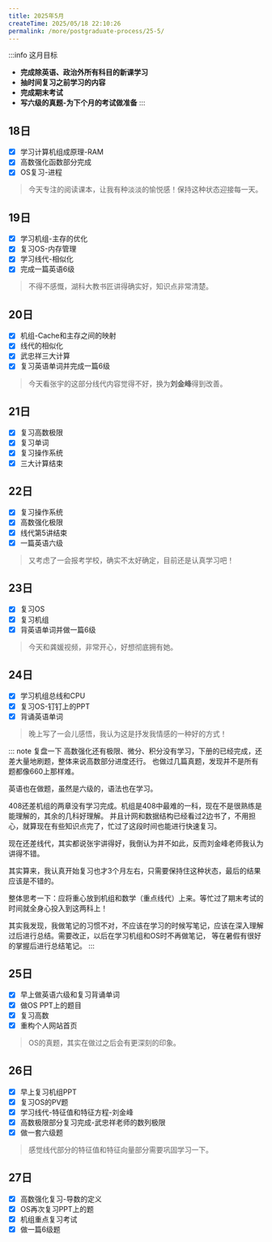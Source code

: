 ```yaml
---
title: 2025年5月
createTime: 2025/05/18 22:10:26
permalink: /more/postgraduate-process/25-5/
---
```


:::info 这月目标
- **完成除英语、政治外所有科目的新课学习**
- **抽时间复习之前学习的内容**
- **完成期末考试**
- **写六级的真题-为下个月的考试做准备**
:::

## 18日
- [x] 学习计算机组成原理-RAM
- [x] 高数强化函数部分完成
- [x] OS复习-进程

> 今天专注的阅读课本，让我有种淡淡的愉悦感！保持这种状态迎接每一天。

## 19日
- [x] 学习机组-主存的优化
- [x] 复习OS-内存管理
- [x] 学习线代-相似化
- [x] 完成一篇英语6级

> 不得不感慨，湖科大教书匠讲得确实好，知识点非常清楚。

## 20日
- [x] 机组-Cache和主存之间的映射
- [x] 线代的相似化
- [x] 武忠祥三大计算
- [x] 复习英语单词并完成一篇6级

> 今天看张宇的这部分线代内容觉得不好，换为**刘金峰**得到改善。

## 21日
- [x] 复习高数极限
- [x] 复习单词
- [x] 复习操作系统
- [x] 三大计算结束

## 22日
- [x] 复习操作系统
- [x] 高数强化极限
- [x] 线代第5讲结束
- [x] 一篇英语六级

> 又考虑了一会报考学校，确实不太好确定，目前还是认真学习吧！

## 23日
- [x] 复习OS
- [x] 复习机组
- [x] 背英语单词并做一篇6级

> 今天和龚媛视频，非常开心，好想彻底拥有她。

## 24日
- [x] 学习机组总线和CPU
- [x] 复习OS-钉钉上的PPT
- [x] 背诵英语单词

> 晚上写了一会儿感悟，我认为这是抒发我情感的一种好的方式！

::: note 复盘一下
高数强化还有极限、微分、积分没有学习，下册的已经完成，还差大量地刷题，整体来说高数部分进度还行。
也做过几篇真题，发现并不是所有题都像660上那样难。

英语也在做题，虽然是六级的，语法也在学习。

408还差机组的两章没有学习完成。机组是408中最难的一科，现在不是很熟练是能理解的，其余的几科好理解。
并且计网和数据结构已经看过2边书了，不用担心，就算现在有些知识点完了，忙过了这段时间也能进行快速复习。

现在还差线代，其实都说张宇讲得好，我倒认为并不如此，反而刘金峰老师我认为讲得不错。

其实算来，我认真开始复习也才3个月左右，只需要保持住这种状态，最后的结果应该是不错的。

整体思考一下：应将重心放到机组和数学（重点线代）上来。等忙过了期末考试的时间就全身心投入到这两科上！

其实我发现，我做笔记的习惯不对，不应该在学习的时候写笔记，应该在深入理解过后进行总结。需要改正，以后在学习机组和OS时不再做笔记，
等在暑假有很好的掌握后进行总结笔记。
:::

## 25日
- [x] 早上做英语六级和复习背诵单词
- [x] 做OS PPT上的题目
- [x] 复习高数
- [x] 重构个人网站首页

> OS的真题，其实在做过之后会有更深刻的印象。

## 26日
- [x] 早上复习机组PPT
- [x] 复习OS的PV题
- [x] 学习线代-特征值和特征方程-刘金峰
- [x] 高数极限部分复习完成-武忠祥老师的数列极限
- [x] 做一套六级题

> 感觉线代部分的特征值和特征向量部分需要巩固学习一下。

## 27日
- [x] 高数强化复习-导数的定义
- [x] OS再次复习PPT上的题
- [x] 机组重点复习考试
- [x] 做一篇6级题